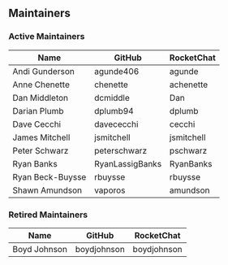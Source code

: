 ## Maintainers

### Active Maintainers
| Name | GitHub | RocketChat |
| --- | --- | --- |
| Andi Gunderson | agunde406 | agunde |
| Anne Chenette | chenette | achenette |
| Dan Middleton | dcmiddle | Dan |
| Darian Plumb | dplumb94 | dplumb |
| Dave Cecchi | davececchi | cecchi |
| James Mitchell | jsmitchell | jsmitchell |
| Peter Schwarz | peterschwarz | pschwarz |
| Ryan Banks | RyanLassigBanks | RyanBanks |
| Ryan Beck-Buysse | rbuysse | rbuysse |
| Shawn Amundson | vaporos | amundson |

### Retired Maintainers
| Name | GitHub | RocketChat |
| --- | --- | --- |
| Boyd Johnson | boydjohnson | boydjohnson |
